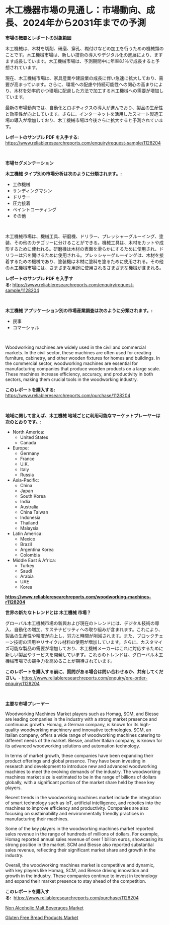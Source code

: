 <p><h1>木工機器市場の見通し：市場動向、成長、2024年から2031年までの予測</h1></p><p><strong>市場の概要とレポートの対象範囲</strong></p>
<p><p>木工機械は、木材を切削、研磨、穿孔、糊付けなどの加工を行うための機械類のことです。木工機械市場は、新しい技術の導入やデジタル化の進展により、ますます成長しています。木工機械市場は、予測期間中に年率8.1％で成長すると予想されています。</p><p>現在、木工機械市場は、家具産業や建設業の成長に伴い急速に拡大しており、需要が高まっています。さらに、環境への配慮や持続可能性への関心の高まりにより、木材を効率的かつ環境に配慮した方法で加工する木工機械への需要が増加しています。</p><p>最新の市場動向では、自動化とロボティクスの導入が進んでおり、製品の生産性と効率性が向上しています。さらに、インターネットを活用したスマート製造工場の導入が増加しており、木工機械市場は今後さらに拡大すると予測されています。</p></p>
<p><strong>レポートのサンプル PDF を入手する:</strong> <a href="https://www.reliableresearchreports.com/enquiry/request-sample/1128204">https://www.reliableresearchreports.com/enquiry/request-sample/1128204</a></p>
<p>&nbsp;</p>
<p><strong>市場セグメンテーション</strong></p>
<p><strong>木工機械 タイプ別の市場分析は次のように分類されます。:</strong></p>
<p><ul><li>工作機械</li><li>サンディングマシン</li><li>ドリラー</li><li>圧力接着</li><li>ペイントコーティング</li><li>その他</li></ul></p>
<p>&nbsp;</p>
<p><p>木工機械市場は、機械工具、研磨機、ドリラー、プレッシャーグルーイング、塗装、その他のカテゴリーに分けることができる。機械工具は、木材をカットや成形するために使われる。研磨機は木材の表面を滑らかにするために使用され、ドリラーは穴を開けるために使用される。プレッシャーグルーイングは、木材を接着するための機械であり、塗装機は木材に塗料を塗るために使用される。その他の木工機械市場には、さまざまな用途に使用されるさまざまな機械が含まれる。</p></p>
<p><strong>レポートのサンプル PDF を入手する:</strong>&nbsp;<a href="https://www.reliableresearchreports.com/enquiry/request-sample/1128204">https://www.reliableresearchreports.com/enquiry/request-sample/1128204</a></p>
<p>&nbsp;</p>
<p><strong> 木工機械 アプリケーション別の市場産業調査は次のように分類されます。:</strong></p>
<p><ul><li>民事</li><li>コマーシャル</li></ul></p>
<p>&nbsp;</p>
<p><p>Woodworking machines are widely used in the civil and commercial markets. In the civil sector, these machines are often used for creating furniture, cabinetry, and other wooden fixtures for homes and buildings. In the commercial sector, woodworking machines are essential for manufacturing companies that produce wooden products on a large scale. These machines increase efficiency, accuracy, and productivity in both sectors, making them crucial tools in the woodworking industry.</p></p>
<p><strong>このレポートを購入する:</strong>&nbsp; <a href="https://www.reliableresearchreports.com/purchase/1128204">https://www.reliableresearchreports.com/purchase/1128204</a></p>
<p>&nbsp;</p>
<p><strong>地域に関して言えば、木工機械 地域ごとに利用可能なマーケットプレーヤーは次のとおりです。:</strong></p>
<p><ul>
    <li>
        North America:
        <ul>
            <li>United States</li>
            <li>Canada</li>
        </ul>
    </li>
    <li>
        Europe:
        <ul>
            <li>Germany</li>
            <li>France</li>
            <li>U.K.</li>
            <li>Italy</li>
            <li>Russia</li>
        </ul>
    </li>
    <li>
        Asia-Pacific:
        <ul>
            <li>China</li>
            <li>Japan</li>
            <li>South Korea</li>
            <li>India</li>
            <li>Australia</li>
            <li>China Taiwan</li>
            <li>Indonesia</li>
            <li>Thailand</li>
            <li>Malaysia</li>
        </ul>
    </li>
    <li>
        Latin America:
        <ul>
            <li>Mexico</li>
            <li>Brazil</li>
            <li>Argentina Korea</li>
            <li>Colombia</li>
        </ul>
    </li>
    <li>
        Middle East & Africa:
        <ul>
            <li>Turkey</li>
            <li>Saudi</li>
            <li>Arabia</li>
            <li>UAE</li>
            <li>Korea</li>
        </ul>
    </li>
    </ul></p>
<p><strong><a href="https://www.reliableresearchreports.com/woodworking-machines-r1128204">https://www.reliableresearchreports.com/woodworking-machines-r1128204</a></strong>&nbsp;</p>
<p><strong>世界の新たなトレンドとは 木工機械 市場？</strong></p>
<p><p>グローバル木工機械市場の新興および現在のトレンドには、デジタル技術の導入、自動化の増加、サステナビリティへの取り組みが含まれます。これにより、製品の生産性や精度が向上し、労力と時間が削減されます。また、ブロックチェーン技術の活用やリサイクル材料の使用が増加しています。さらに、カスタマイズ可能な製品の需要が増加しており、木工機械メーカーはこれに対応するために新しい製品やサービスを開発しています。これらのトレンドは、グローバル木工機械市場での競争力を高めることが期待されています。</p></p>
<p><strong>このレポートを購入する前に、質問がある場合は問い合わせるか、共有してください。</strong>- <a href="https://www.reliableresearchreports.com/enquiry/pre-order-enquiry/1128204">https://www.reliableresearchreports.com/enquiry/pre-order-enquiry/1128204</a></p>
<p>&nbsp;</p>
<p><strong>主要な市場プレーヤー</strong></p>
<p><p>Woodworking Machines Market players such as Homag, SCM, and Biesse are leading companies in the industry with a strong market presence and continuous growth. Homag, a German company, is known for its high-quality woodworking machinery and innovative technologies. SCM, an Italian company, offers a wide range of woodworking machines catering to different needs of the market. Biesse, another Italian company, is known for its advanced woodworking solutions and automation technology.</p><p>In terms of market growth, these companies have been expanding their product offerings and global presence. They have been investing in research and development to introduce new and advanced woodworking machines to meet the evolving demands of the industry. The woodworking machines market size is estimated to be in the range of billions of dollars globally, with a significant portion of the market share held by these key players.</p><p>Recent trends in the woodworking machines market include the integration of smart technology such as IoT, artificial intelligence, and robotics into the machines to improve efficiency and productivity. Companies are also focusing on sustainability and environmentally friendly practices in manufacturing their machines.</p><p>Some of the key players in the woodworking machines market reported sales revenue in the range of hundreds of millions of dollars. For example, Homag reported annual sales revenue of over 1 billion euros, showcasing its strong position in the market. SCM and Biesse also reported substantial sales revenue, reflecting their significant market share and growth in the industry.</p><p>Overall, the woodworking machines market is competitive and dynamic, with key players like Homag, SCM, and Biesse driving innovation and growth in the industry. These companies continue to invest in technology and expand their market presence to stay ahead of the competition.</p></p>
<p><strong>このレポートを購入する:</strong>&nbsp;&nbsp;<a href="https://www.reliableresearchreports.com/purchase/1128204">https://www.reliableresearchreports.com/purchase/1128204</a></p>
<p><p><a href="https://butternut-bug-553.notion.site/Non-Alcoholic-Malt-Beverages-Market-Share-Evolution-and-Market-Growth-Trends-2024-2031-c1a9c3c0f4854b379ffdb5e1f8bf0d43">Non Alcoholic Malt Beverages Market</a></p><p><a href="https://invited-way-688.notion.site/Gluten-Free-Bread-Products-Market-Research-Report-Its-History-and-Forecast-2024-to-2031-9fbdde0b075a4f9fb42215c9d9569788">Gluten Free Bread Products Market</a></p></p>